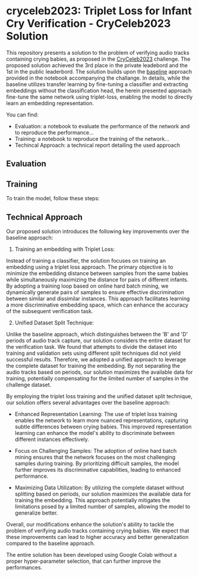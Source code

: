 
# cryceleb2023: Triplet Loss for Infant Cry Verification - CryCeleb2023 Solution

This repository presents a solution to the problem of verifying audio
tracks containing crying babies, as proposed in the [CryCeleb2023](https://huggingface.co/spaces/competitions/CryCeleb2023) challenge.
The proposed solution achieved the 3rd place in the private leadebord and the 1st
in the public leaderbord.
The solution builds upon the [baseline](https://github.com/Ubenwa/cryceleb2023) approach provided in the notebook 
accompanying the challange. 
In details, while the baseline utilizes transfer learning by fine-tuning a classifier and extracting embeddings without the classification head, the herein presented approach fine-tune the same network using triplet-loss, enabling the model to directly learn an embedding representation.

You can find:
- Evaluation: a notebook to evaluate the performance of the network and to reproduce the performance...
- Training: a notebook to reproduce the training of the network...
- Techincal Approach: a technical report detailing the used approach



## Evaluation


## Training

To train the model, follow these steps:


## Technical Approach

Our proposed solution introduces the following key improvements over 
the baseline approach:

1) Training an embedding with Triplet Loss:

Instead of training a classifier, the solution focuses on training an 
embedding using a triplet loss approach. The primary objective is to 
minimize the embedding distance between samples from the same babies
while simultaneously maximizing the distance for pairs of different infants.
By adopting a training loop based on online hard batch mining, we
dynamically generate pairs of samples to ensure effective discrimination
between similar and dissimilar instances. This approach facilitates 
learning a more discriminative embedding space, which can enhance the accuracy of the subsequent verification task.

2) Unified Dataset Split Technique:

Unlike the baseline approach, which distinguishes between the 'B' and 'D' 
periods of audio track capture, our solution considers the entire dataset 
for the verification task. We found that attempts to divide the dataset 
into training and validation sets using different split techniques 
did not yield successful results. Therefore, we adopted a unified
approach to leverage the complete dataset for training the embedding. 
By not separating the audio tracks based on periods,
our solution maximizes the available data for training, 
potentially compensating for the limited number of samples 
in the challenge dataset.

By employing the triplet loss training and the unified dataset split 
technique, our solution offers several advantages over the baseline approach:

- Enhanced Representation Learning: The use of triplet loss training enables
the network to learn more nuanced representations, capturing subtle
differences between crying babies. This improved representation learning
can enhance the model's ability to discriminate between different 
instances effectively.

- Focus on Challenging Samples: The adoption of online hard batch mining
ensures that the network focuses on the most challenging samples during
training. By prioritizing difficult samples, the model further improves
its discriminative capabilities, leading to enhanced performance.

- Maximizing Data Utilization: By utilizing the complete dataset without 
splitting based on periods, our solution maximizes the available data for
training the embedding. This approach potentially mitigates the limitations
posed by a limited number of samples, allowing the model to generalize
better.

Overall, our modifications enhance the solution's ability to tackle the problem of
verifying audio tracks containing crying babies. We expect that these improvements can lead to higher 
accuracy and better generalization compared to the baseline approach.

The entire solution has been developed using Google Colab without a proper
hyper-parameter selection, that can further improve the performances.
